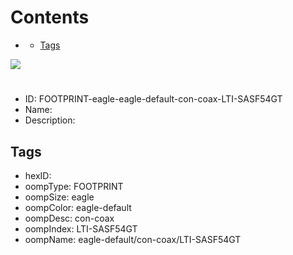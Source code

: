 



Contents
========

* [](#)
	* [Tags](#tags)
  
![][im]
# 

- ID: FOOTPRINT-eagle-eagle-default-con-coax-LTI-SASF54GT
- Name: 
- Description: 

## Tags

- hexID: 
- oompType: FOOTPRINT
- oompSize: eagle
- oompColor: eagle-default
- oompDesc: con-coax
- oompIndex: LTI-SASF54GT
- oompName: eagle-default/con-coax/LTI-SASF54GT



[im]: image.png
